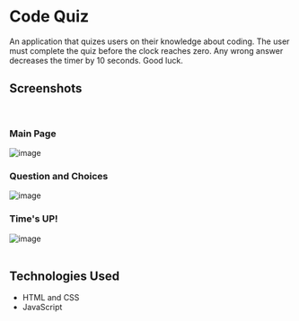 # Code Quiz

An application that quizes users on their knowledge about coding.  The user must complete the quiz before the clock reaches zero.  Any wrong answer decreases the timer by 10 seconds.  Good luck. 


## Screenshots
<br>

### Main Page
![image](https://user-images.githubusercontent.com/60622571/88447598-eecead00-ce02-11ea-9b91-7ebe4a0cc35d.png)
<br>

### Question and Choices
![image](https://user-images.githubusercontent.com/60622571/88447631-5b49ac00-ce03-11ea-9b2e-bedca286b300.png)
<br>

### Time's UP!
![image](https://user-images.githubusercontent.com/60622571/88447646-7f0cf200-ce03-11ea-8293-56daa90ac7ed.png)
<br>
<br>

## Technologies Used
- HTML and CSS
- JavaScript
